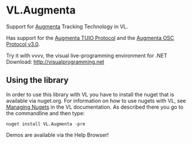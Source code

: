 # VL.Augmenta
Support for [Augmenta](https://augmenta.tech/) Tracking Technology in VL.

Has support for the [Augmenta TUIO Protocol](https://github.com/Augmenta-tech/Augmenta/wiki/Data#augmenta-tuio-protocol) and the [Augmenta OSC Protocol v3.0](https://github.com/Augmenta-tech/Augmenta/wiki/Data#augmenta-osc-protocol-v30).

Try it with vvvv, the visual live-programming environment for .NET  
Download: http://visualprogramming.net

## Using the library
In order to use this library with VL you have to install the nuget that is available via nuget.org. For information on how to use nugets with VL, see [Managing Nugets](https://thegraybook.vvvv.org/reference/hde/managing-nugets.html) in the VL documentation. As described there you go to the commandline and then type:

    nuget install VL.Augmenta -pre

Demos are available via the Help Browser!
